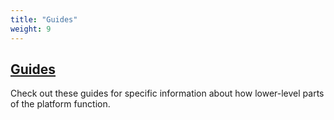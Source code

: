 ```yaml
---
title: "Guides"
weight: 9
---
```


## [Guides](#guides)

Check out these guides for specific information about how lower-level parts of the platform function.